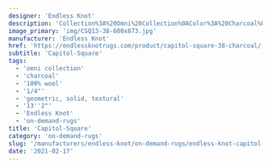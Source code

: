 ```yaml
---
designer: 'Endless Knot'
description: 'Collection%3A%20Omni%20Collection%0AColor%3A%20Charcoal%0AMaterial%3A%20100%25%20WoolPile%3A%201/4%22Style%3A%20Geometric%2C%20Solid%2C%20TexturalWidth%3A%2013%272%22'
image_primary: 'img/CSQ13-38-600x873.jpg'
manufacturer: 'Endless Knot'
href: 'https://endlessknotrugs.com/product/capitol-square-38-charcoal/'
subtitle: 'Capitol-Square'
tags:
  - 'omni collection'
  - 'charcoal'
  - '100% wool'
  - '1/4"'
  - 'geometric, solid, textural'
  - '13''2"'
  - 'Endless Knot'
  - 'on-demand-rugs'
title: 'Capitol-Square'
category: 'on-demand-rugs'
slug: '/manufacturers/endless-knot/on-demand-rugs/endless-knot-capitol-square'
date: '2021-02-17'
---
```

